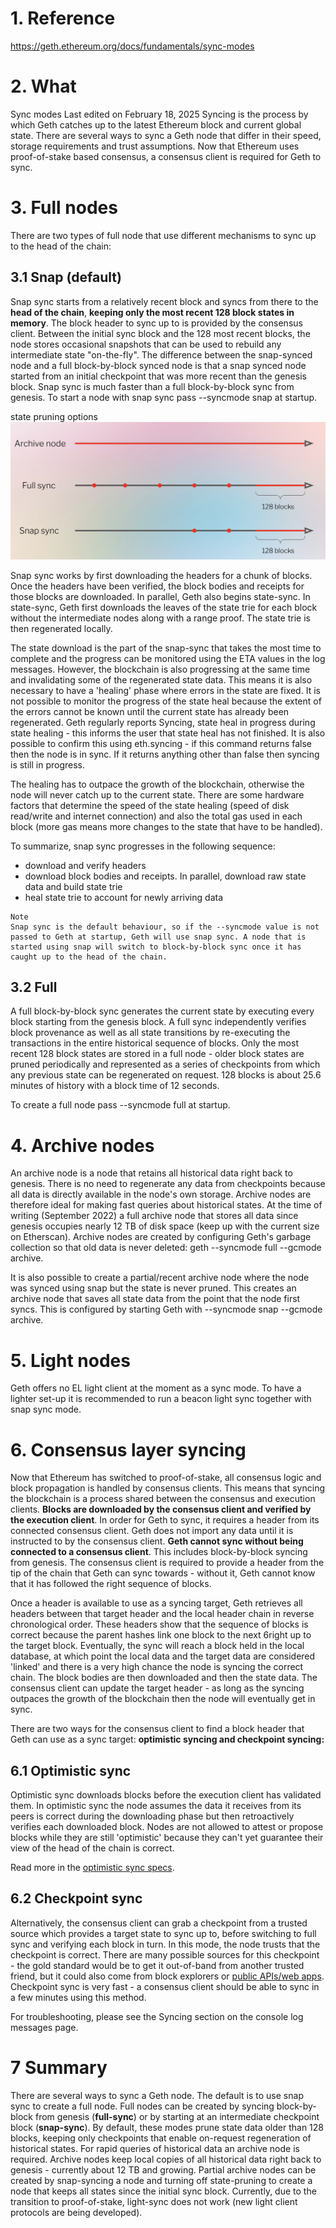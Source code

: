 # 1. Reference
https://geth.ethereum.org/docs/fundamentals/sync-modes


# 2. What
Sync modes
Last edited on February 18, 2025
Syncing is the process by which Geth catches up to the latest Ethereum block and current global state. There are several ways to sync a Geth node that differ in their speed, storage requirements and trust assumptions. Now that Ethereum uses proof-of-stake based consensus, a consensus client is required for Geth to sync.


# 3. Full nodes
There are two types of full node that use different mechanisms to sync up to the head of the chain:

## 3.1 Snap (default)
Snap sync starts from a relatively recent block and syncs from there to the **head of the chain**, **keeping only the most recent 128 block states in memory**. The block header to sync up to is provided by the consensus client. Between the initial sync block and the 128 most recent blocks, the node stores occasional snapshots that can be used to rebuild any intermediate state "on-the-fly". The difference between the snap-synced node and a full block-by-block synced node is that a snap synced node started from an initial checkpoint that was more recent than the genesis block. Snap sync is much faster than a full block-by-block sync from genesis. To start a node with snap sync pass --syncmode snap at startup.

state pruning options
![alt text](image-1.png)

Snap sync works by first downloading the headers for a chunk of blocks. Once the headers have been verified, the block bodies and receipts for those blocks are downloaded. In parallel, Geth also begins state-sync. In state-sync, Geth first downloads the leaves of the state trie for each block without the intermediate nodes along with a range proof. The state trie is then regenerated locally.

The state download is the part of the snap-sync that takes the most time to complete and the progress can be monitored using the ETA values in the log messages. However, the blockchain is also progressing at the same time and invalidating some of the regenerated state data. This means it is also necessary to have a 'healing' phase where errors in the state are fixed. It is not possible to monitor the progress of the state heal because the extent of the errors cannot be known until the current state has already been regenerated. Geth regularly reports Syncing, state heal in progress during state healing - this informs the user that state heal has not finished. It is also possible to confirm this using eth.syncing - if this command returns false then the node is in sync. If it returns anything other than false then syncing is still in progress.

The healing has to outpace the growth of the blockchain, otherwise the node will never catch up to the current state. There are some hardware factors that determine the speed of the state healing (speed of disk read/write and internet connection) and also the total gas used in each block (more gas means more changes to the state that have to be handled).

To summarize, snap sync progresses in the following sequence:

- download and verify headers
- download block bodies and receipts. In parallel, download raw state data and build state trie
- heal state trie to account for newly arriving data

```
Note
Snap sync is the default behaviour, so if the --syncmode value is not passed to Geth at startup, Geth will use snap sync. A node that is started using snap will switch to block-by-block sync once it has caught up to the head of the chain.
```

## 3.2 Full
A full block-by-block sync generates the current state by executing every block starting from the genesis block. A full sync independently verifies block provenance as well as all state transitions by re-executing the transactions in the entire historical sequence of blocks. Only the most recent 128 block states are stored in a full node - older block states are pruned periodically and represented as a series of checkpoints from which any previous state can be regenerated on request. 128 blocks is about 25.6 minutes of history with a block time of 12 seconds.

To create a full node pass --syncmode full at startup.


# 4. Archive nodes
An archive node is a node that retains all historical data right back to genesis. There is no need to regenerate any data from checkpoints because all data is directly available in the node's own storage. Archive nodes are therefore ideal for making fast queries about historical states. At the time of writing (September 2022) a full archive node that stores all data since genesis occupies nearly 12 TB of disk space (keep up with the current size on Etherscan). Archive nodes are created by configuring Geth's garbage collection so that old data is never deleted: geth --syncmode full --gcmode archive.

It is also possible to create a partial/recent archive node where the node was synced using snap but the state is never pruned. This creates an archive node that saves all state data from the point that the node first syncs. This is configured by starting Geth with --syncmode snap --gcmode archive.


# 5. Light nodes
Geth offers no EL light client at the moment as a sync mode. To have a lighter set-up it is recommended to run a beacon light sync together with snap sync mode.


# 6. Consensus layer syncing
Now that Ethereum has switched to proof-of-stake, all consensus logic and block propagation is handled by consensus clients. This means that syncing the blockchain is a process shared between the consensus and execution clients. **Blocks are downloaded by the consensus client and verified by the execution client**. In order for Geth to sync, it requires a header from its connected consensus client. Geth does not import any data until it is instructed to by the consensus client. **Geth cannot sync without being connected to a consensus client**. This includes block-by-block syncing from genesis. The consensus client is required to provide a header from the tip of the chain that Geth can sync towards - without it, Geth cannot know that it has followed the right sequence of blocks.

Once a header is available to use as a syncing target, Geth retrieves all headers between that target header and the local header chain in reverse chronological order. These headers show that the sequence of blocks is correct because the parent hashes link one block to the next 6right up to the target block. Eventually, the sync will reach a block held in the local database, at which point the local data and the target data are considered 'linked' and there is a very high chance the node is syncing the correct chain. The block bodies are then downloaded and then the state data. The consensus client can update the target header - as long as the syncing outpaces the growth of the blockchain then the node will eventually get in sync.

There are two ways for the consensus client to find a block header that Geth can use as a sync target: **optimistic syncing and checkpoint syncing:**


## 6.1 Optimistic sync
Optimistic sync downloads blocks before the execution client has validated them. In optimistic sync the node assumes the data it receives from its peers is correct during the downloading phase but then retroactively verifies each downloaded block. Nodes are not allowed to attest or propose blocks while they are still 'optimistic' because they can't yet guarantee their view of the head of the chain is correct.

Read more in the [optimistic sync specs](https://github.com/ethereum/consensus-specs/blob/dev/sync/optimistic.md).

## 6.2 Checkpoint sync
Alternatively, the consensus client can grab a checkpoint from a trusted source which provides a target state to sync up to, before switching to full sync and verifying each block in turn. In this mode, the node trusts that the checkpoint is correct. There are many possible sources for this checkpoint - the gold standard would be to get it out-of-band from another trusted friend, but it could also come from block explorers or [public APIs/web apps](https://eth-clients.github.io/checkpoint-sync-endpoints/). Checkpoint sync is very fast - a consensus client should be able to sync in a few minutes using this method.

For troubleshooting, please see the Syncing section on the console log messages page.


# 7 Summary
There are several ways to sync a Geth node. The default is to use snap sync to create a full node. Full nodes can be created by syncing block-by-block from genesis (**full-sync**) or by starting at an intermediate checkpoint block (**snap-sync**). By default, these modes prune state data older than 128 blocks, keeping only checkpoints that enable on-request regeneration of historical states. For rapid queries of historical data an archive node is required. Archive nodes keep local copies of all historical data right back to genesis - currently about 12 TB and growing. Partial archive nodes can be created by snap-syncing a node and turning off state-pruning to create a node that keeps all states since the initial sync block. Currently, due to the transition to proof-of-stake, light-sync does not work (new light client protocols are being developed).

